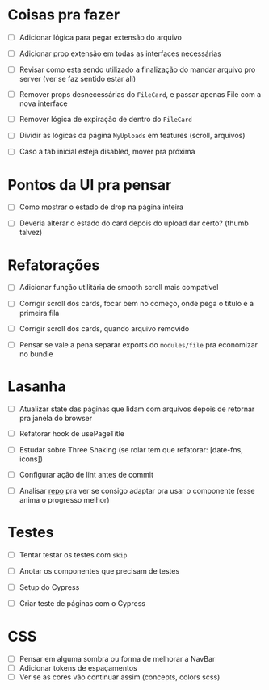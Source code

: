 # Coisas pra fazer
- [ ] Adicionar lógica para pegar extensão do arquivo
- [ ] Adicionar prop extensão em todas as interfaces necessárias
- [ ] Revisar como esta sendo utilizado a finalização do mandar arquivo pro server (ver se faz sentido estar ali)
- [ ] Remover props desnecessárias do `FileCard`, e passar apenas File com a nova interface
- [ ] Remover lógica de expiração de dentro do `FileCard`
- [ ] Dividir as lógicas da página `MyUploads` em features (scroll, arquivos)
- [ ] Caso a tab inicial esteja disabled, mover pra próxima


# Pontos da UI pra pensar
- [ ] Como mostrar o estado de drop na página inteira
- [ ] Deveria alterar o estado do card depois do upload dar certo? (thumb talvez)


# Refatorações
- [ ] Adicionar função utilitária de smooth scroll mais compatível
- [ ] Corrigir scroll dos cards, focar bem no começo, onde pega o titulo e a primeira fila
- [ ] Corrigir scroll dos cards, quando arquivo removido
- [ ] Pensar se vale a pena separar exports do `modules/file` pra economizar no bundle


# Lasanha
- [ ] Atualizar state das páginas que lidam com arquivos depois de retornar pra janela do browser
- [ ] Refatorar hook de usePageTitle
- [ ] Estudar sobre Three Shaking (se rolar tem que refatorar: [date-fns, icons])
- [ ] Configurar ação de lint antes de commit
- [ ] Analisar [repo](https://github.com/wmartins/react-circular-progress) pra ver se consigo adaptar pra usar o componente (esse anima o progresso melhor)


# Testes
- [ ] Tentar testar os testes com `skip`
- [ ] Anotar os componentes que precisam de testes
- [ ] Setup do Cypress
- [ ] Criar teste de páginas com o Cypress


# CSS
- [ ] Pensar em alguma sombra ou forma de melhorar a NavBar
- [ ] Adicionar tokens de espaçamentos
- [ ] Ver se as cores vão continuar assim (concepts, colors scss)
